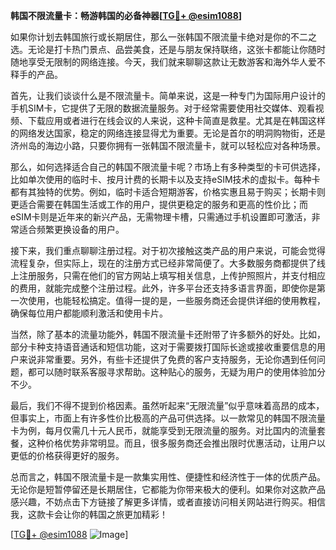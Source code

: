 **韩国不限流量卡：畅游韩国的必备神器[[TG💪+ @esim1088](https://t.me/s/esim1088)]**

如果你计划去韩国旅行或长期居住，那么一张韩国不限流量卡绝对是你的不二之选。无论是打卡热门景点、品尝美食，还是与朋友保持联络，这张卡都能让你随时随地享受无限制的网络连接。今天，我们就来聊聊这款让无数游客和海外华人爱不释手的产品。

首先，让我们谈谈什么是不限流量卡。简单来说，这是一种专门为国际用户设计的手机SIM卡，它提供了无限的数据流量服务。对于经常需要使用社交媒体、观看视频、下载应用或者进行在线会议的人来说，这种卡简直是救星。尤其是在韩国这样的网络发达国家，稳定的网络连接显得尤为重要。无论是首尔的明洞购物街，还是济州岛的海边小路，只要你拥有一张韩国不限流量卡，就可以轻松应对各种场景。

那么，如何选择适合自己的韩国不限流量卡呢？市场上有多种类型的卡可供选择，比如单次使用的临时卡、按月计费的长期卡以及支持eSIM技术的虚拟卡。每种卡都有其独特的优势。例如，临时卡适合短期游客，价格实惠且易于购买；长期卡则更适合需要在韩国生活或工作的用户，提供更稳定的服务和更高的性价比；而eSIM卡则是近年来的新兴产品，无需物理卡槽，只需通过手机设置即可激活，非常适合频繁更换设备的用户。

接下来，我们重点聊聊注册过程。对于初次接触这类产品的用户来说，可能会觉得流程复杂，但实际上，现在的注册方式已经非常简便了。大多数服务商都提供了线上注册服务，只需在他们的官方网站上填写相关信息，上传护照照片，并支付相应的费用，就能完成整个注册过程。此外，许多平台还支持多语言界面，即使你是第一次使用，也能轻松搞定。值得一提的是，一些服务商还会提供详细的使用教程，确保每位用户都能顺利激活和使用卡片。

当然，除了基本的流量功能外，韩国不限流量卡还附带了许多额外的好处。比如，部分卡种支持语音通话和短信功能，这对于需要拨打国际长途或接收重要信息的用户来说非常重要。另外，有些卡还提供了免费的客户支持服务，无论你遇到任何问题，都可以随时联系客服寻求帮助。这种贴心的服务，无疑为用户的使用体验加分不少。

最后，我们不得不提到价格因素。虽然听起来“无限流量”似乎意味着高昂的成本，但事实上，市面上有许多性价比极高的产品可供选择。以一款常见的韩国不限流量卡为例，每月仅需几十元人民币，就能享受到无限流量的服务。对比国内的流量套餐，这种价格优势非常明显。而且，很多服务商还会推出限时优惠活动，让用户以更低的价格获得更好的服务。

总而言之，韩国不限流量卡是一款集实用性、便捷性和经济性于一体的优质产品。无论你是短暂停留还是长期居住，它都能为你带来极大的便利。如果你对这款产品感兴趣，不妨点击下方链接了解更多详情，或者直接访问相关网站进行购买。相信我，这款卡会让你的韩国之旅更加精彩！

[[TG💪+ @esim1088](https://t.me/s/esim1088) ![Image](https://i.postimg.cc/4NQfJmqS/Snipaste-2025-05-13-00-14-12.png)]
